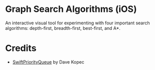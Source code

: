 # Graph Search Algorithms (iOS)

An interactive visual tool for experimenting with four important search algorithms: depth-first, breadth-first, best-first, and A*.

# Credits
* [SwiftPriorityQueue](https://github.com/davecom/SwiftPriorityQueue) by Dave Kopec
